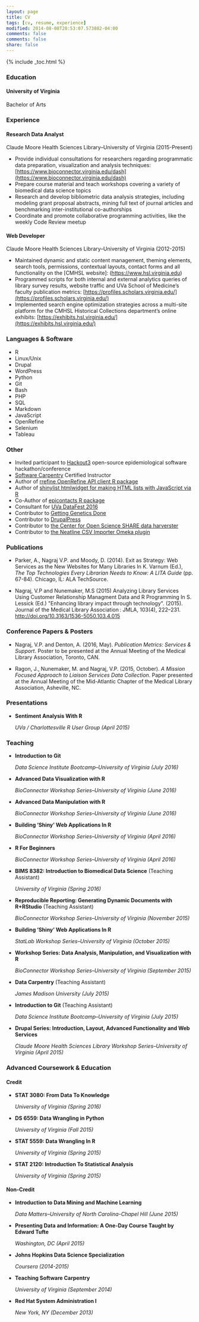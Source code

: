 ```yaml
---
layout: page
title: CV
tags: [cv, resume, experience]
modified: 2014-08-08T20:53:07.573882-04:00
comments: false
comments: false
share: false
---
```


{% include _toc.html %}

### Education

#### University of Virginia

Bachelor of Arts

### Experience

#### Research Data Analyst

Claude Moore Health Sciences Library–University of Virginia (2015-Present)

- Provide individual consultations for researchers regarding programmatic data preparation, visualization and analysis techniques: [https://www.bioconnector.virginia.edu/dash](https://www.bioconnector.virginia.edu/dash)
- Prepare course material and teach workshops covering a variety of biomedical data science topics
- Research and develop bibliometric data analysis strategies, including modeling grant proposal abstracts, mining full text of journal articles and benchmarking inter-institutional co-authorships
- Coordinate and promote collaborative programming activities, like the weekly Code Review meetup

#### Web Developer

Claude Moore Health Sciences Library–University of Virginia (2012-2015)

- Maintained dynamic and static content management, theming elements, search tools, permissions, contextual layouts, contact forms and all functionality on the [CMHSL website]: (https://www.hsl.virginia.edu)
- Programmed scripts for both internal and external analytics queries of library survey results, website traffic and UVa School of Medicine’s faculty publication metrics: [https://profiles.scholars.virginia.edu/](https://profiles.scholars.virginia.edu/)
- Implemented search engine optimization strategies across a multi-site platform for the CMHSL Historical Collections department’s online exhibits: [https://exhibits.hsl.virginia.edu/](https://exhibits.hsl.virginia.edu/)

### Languages & Software

- R 
- Linux/Unix 
- Drupal
- WordPress
- Python 
- Git 
- Bash 
- PHP 
- SQL 
- Markdown
- JavaScript 
- OpenRefine
- Selenium
- Tableau

### Other

- Invited participant to [Hackout3](http://hackout3.ropensci.org/) open-source epidemiological software hackathon/conference
- [Software Carpentry](http://software-carpentry.org/) Certified Instructor
- Author of [rrefine OpenRefine API client R package](https://github.com/vpnagraj/rrefine)
- Author of [shinylist htmlwidget for making HTML lists with JavaScript via R](https://github.com/vpnagraj/shinylist)
- Co-Author of [epicontacts R package](https://github.com/hackout3/epicontacts/) 
- Consultant for [UVa DataFest 2016](https://github.com/vpnagraj/rrefine)
- Contributor to [Getting Genetics Done](http://www.gettinggeneticsdone.com/)
- Contributor to [DrupalPress](http://blog.hsl.virginia.edu/drupalpress/)
- Contributor to [the Center for Open Science SHARE data harverster](https://github.com/CenterForOpenScience/SHARE)
- Contributor to [the Neatline CSV Importer Omeka plugin](https://github.com/scholarslab/NeatlineCsvImport)

### Publications

- Parker, A., Nagraj V.P. and Moody, D. (2014). Exit as Strategy: Web Services as the New Websites for Many Libraries In K. Varnum (Ed.), _The Top Technologies Every Librarian Needs to Know: A LITA Guide_ (pp. 67-84). Chicago, IL: ALA TechSource.

- Nagraj, V.P and Nunemaker, M.S (2015) Analyzing Library Services Using Customer Relationship Managment Data and R Programming In S. Lessick (Ed.) "Enhancing library impact through technology". (2015). Journal of the Medical Library Association : JMLA, 103(4), 222–231. http://doi.org/10.3163/1536-5050.103.4.015

### Conference Papers & Posters

- Nagraj, V.P. and Denton, A. (2016, May). _Publication Metrics: Services & Support_. Poster to be presented at the Annual Meeting of the Medical Library Association, Toronto, CAN.

- Ragon, J., Nunemaker, M. and Nagraj, V.P. (2015, October). _A Mission Focused Approach to Liaison Services Data Collection_. Paper presented at the Annual Meeting of the Mid-Atlantic Chapter of the Medical Library Association, Asheville, NC.

### Presentations

- **Sentiment Analysis With R**

	 *UVa / Charlottesville R User Group (April 2015)*

### Teaching

- **Introduction to Git** 
	
	*Data Science Institute Bootcamp–University of Virginia (July 2016)*

- **Advanced Data Visualization with R** 
	
	*BioConnector Workshop Series–University of Virginia (June 2016)*

- **Advanced Data Manipulation with R**
	
	*BioConnector Workshop Series–University of Virginia (June 2016)*

- **Building ‘Shiny’ Web Applications In R**

	*BioConnector Workshop Series–University of Virginia (April 2016)*

- **R For Beginners**

	*BioConnector Workshop Series–University of Virginia (April 2016)*

- **BIMS 8382: Introduction to Biomedical Data Science** (Teaching Assistant)

	*University of Virginia (Spring 2016)*

- **Reproducible Reporting: Generating Dynamic Documents with R+RStudio** (Teaching Assistant)

	*BioConnector Workshop Series–University of Virginia (November 2015)*

- **Building ‘Shiny’ Web Applications In R**

	*StatLab Workshop Series–University of Virginia (October 2015)*

- **Workshop Series: Data Analysis, Manipulation, and Visualization with R** 

	*BioConnector Workshop Series–University of Virginia (September 2015)*

- **Data Carpentry** (Teaching Assistant)

	*James Madison University (July 2015)*

- **Introduction to Git** (Teaching Assistant)

	*Data Science Institute Bootcamp–University of Virginia (July 2015)*

- **Drupal Series: Introduction, Layout, Advanced Functionality and Web Services**
	
	*Claude Moore Health Sciences Library Workshop Series–University of Virginia (April 2015)*

### Advanced Coursework & Education

#### Credit

- **STAT 3080: From Data To Knowledge**

	*University of Virginia (Spring 2016)*

- **DS 6559: Data Wrangling in Python**

	*University of Virginia (Fall 2015)*

- **STAT 5559: Data Wrangling In R**

	*University of Virginia (Spring 2015)*

- **STAT 2120: Introduction To Statistical Analysis**

	*University of Virginia (Spring 2015)*

#### Non-Credit
	
- **Introduction to Data Mining and Machine Learning**

	*Data Matters–University of North Carolina-Chapel Hill (June 2015)*

- **Presenting Data and Information: A One-Day Course Taught by Edward Tufte** 

	*Washington, DC (April 2015)*

- **Johns Hopkins Data Science Specialization**
	
	*Coursera (2014-2015)*

- **Teaching Software Carpentry** 

	*University of Virginia (September 2014)*

- **Red Hat System Administration I** 

	*New York, NY (December 2013)*